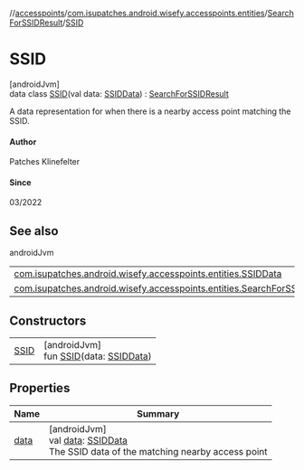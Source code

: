 //[accesspoints](../../../../index.md)/[com.isupatches.android.wisefy.accesspoints.entities](../../index.md)/[SearchForSSIDResult](../index.md)/[SSID](index.md)

# SSID

[androidJvm]\
data class [SSID](index.md)(val data: [SSIDData](../../-s-s-i-d-data/index.md)) : [SearchForSSIDResult](../index.md)

A data representation for when there is a nearby access point matching the SSID.

#### Author

Patches Klinefelter

#### Since

03/2022

## See also

androidJvm

| | |
|---|---|
| [com.isupatches.android.wisefy.accesspoints.entities.SSIDData](../../-s-s-i-d-data/index.md) |  |
| [com.isupatches.android.wisefy.accesspoints.entities.SearchForSSIDResult](../index.md) |  |

## Constructors

| | |
|---|---|
| [SSID](-s-s-i-d.md) | [androidJvm]<br>fun [SSID](-s-s-i-d.md)(data: [SSIDData](../../-s-s-i-d-data/index.md)) |

## Properties

| Name | Summary |
|---|---|
| [data](data.md) | [androidJvm]<br>val [data](data.md): [SSIDData](../../-s-s-i-d-data/index.md)<br>The SSID data of the matching nearby access point |
